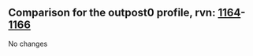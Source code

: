 ## Comparison for the outpost0 profile, rvn: [1164](https://github.com/PRO100KatYT/FortniteProfileRevisions/tree/main/profiles/outpost0/1164%20outpost0.json)-[1166](https://github.com/PRO100KatYT/FortniteProfileRevisions/tree/main/profiles/outpost0/1166%20outpost0.json)

No changes
